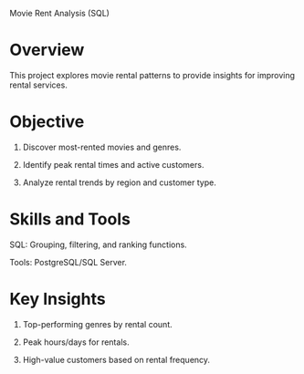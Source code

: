 Movie Rent Analysis (SQL)


# Overview

This project explores movie rental patterns to provide insights for improving rental services.


# Objective

1) Discover most-rented movies and genres.

2) Identify peak rental times and active customers.

3) Analyze rental trends by region and customer type.


# Skills and Tools

SQL: Grouping, filtering, and ranking functions.

Tools: PostgreSQL/SQL Server.


# Key Insights

1) Top-performing genres by rental count.

2) Peak hours/days for rentals.

3) High-value customers based on rental frequency.

